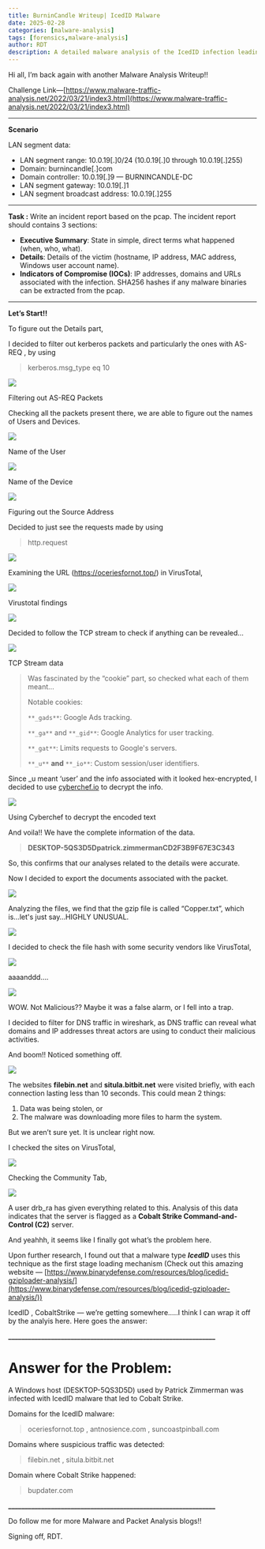 ```yaml
---
title: BurninCandle Writeup| IcedID Malware
date: 2025-02-28
categories: [malware-analysis]
tags: [forensics,malware-analysis]
author: RDT
description: A detailed malware analysis of the IcedID infection leading to Cobalt Strike using packet capture (PCAP) investigation.
---
```


Hi all, I’m back again with another Malware Analysis Writeup!!

Challenge Link—[https://www.malware-traffic-analysis.net/2022/03/21/index3.html](https://www.malware-traffic-analysis.net/2022/03/21/index3.html)

_________________________________________________________________

**Scenario**

LAN segment data:

- LAN segment range: 10.0.19[.]0/24 (10.0.19[.]0 through 10.0.19[.]255)
- Domain: burnincandle[.]com
- Domain controller: 10.0.19[.]9 — BURNINCANDLE-DC
- LAN segment gateway: 10.0.19[.]1
- LAN segment broadcast address: 10.0.19[.]255

_________________________________________________________________

**Task :** Write an incident report based on the pcap. The incident report should contains 3 sections:

- **Executive Summary**: State in simple, direct terms what happened (when, who, what).
- **Details**: Details of the victim (hostname, IP address, MAC address, Windows user account name).
- **Indicators of Compromise (IOCs)**: IP addresses, domains and URLs associated with the infection. SHA256 hashes if any malware binaries can be extracted from the pcap.

_________________________________________________________________

**Let’s Start!!**

To figure out the Details part,

I decided to filter out kerberos packets and particularly the ones with AS-REQ , by using

> kerberos.msg_type eq 10

![](https://miro.medium.com/v2/resize:fit:875/1*Q5EW9WVqHBT7QiGTtqhnIg.png)

Filtering out AS-REQ Packets

Checking all the packets present there, we are able to figure out the names of Users and Devices.

![](https://miro.medium.com/v2/resize:fit:875/1*45ilYf5VWZkwA3JibTTo2A.png)

Name of the User

![](https://miro.medium.com/v2/resize:fit:875/1*nu6R0r5HIRN8-9FAvIZM5Q.png)

Name of the Device

![](https://miro.medium.com/v2/resize:fit:875/1*TafzRin9oT8uEumq5Fhvgw.png)

Figuring out the Source Address

Decided to just see the requests made by using

> http.request

![](https://miro.medium.com/v2/resize:fit:1250/1*7cmOdpnBcJKwxmxlDwfepg.png)

Examining the URL (https://oceriesfornot.top/) in VirusTotal,

![](https://miro.medium.com/v2/resize:fit:875/1*yfPyJFK9AGpAH0DcKseZXw.png)

Virustotal findings

![](https://miro.medium.com/v2/resize:fit:875/1*4ivQGxlq99331-Y3PK_YVA.png)

Decided to follow the TCP stream to check if anything can be revealed…

![](https://miro.medium.com/v2/resize:fit:875/1*S74owEn7WUQwy7IVgsgZuw.png)

TCP Stream data

> Was fascinated by the “cookie” part, so checked what each of them meant…
> 
> Notable cookies:
> 
> `**_gads**`: Google Ads tracking.
> 
> `**_ga**` and `**_gid**`: Google Analytics for user tracking.
> 
> `**_gat**`: Limits requests to Google's servers.
> 
> `**_u**` **and** `**_io**`: Custom session/user identifiers.

Since _u meant ‘user’ and the info associated with it looked hex-encrypted, I decided to use [cyberchef.io](https://cyberchef.io/) to decrypt the info.

![](https://miro.medium.com/v2/resize:fit:875/1*J5dAFkQcZJ2Q8_y1hj7WoA.png)

Using Cyberchef to decrypt the encoded text

And voila!! We have the complete information of the data.

> **DESKTOP-5QS3D5Dpatrick.zimmermanCD2F3B9F67E3C343**

So, this confirms that our analyses related to the details were accurate.

Now I decided to export the documents associated with the packet.

![](https://miro.medium.com/v2/resize:fit:691/1*PYBidm2ED29AySdAqMJEbQ.png)

Analyzing the files, we find that the gzip file is called “Copper.txt”, which is…let's just say…HIGHLY UNUSUAL.

![](https://miro.medium.com/v2/resize:fit:875/1*rXRCN4fkmNohNVsR5EoB2A.png)

I decided to check the file hash with some security vendors like VirusTotal,

![](https://miro.medium.com/v2/resize:fit:875/1*PvAo1J_-v4Q7o-0r1l8chg.png)

aaaanddd….

![](https://miro.medium.com/v2/resize:fit:875/1*rUbHXjtjz1LO6eVf9Gcuug.png)

WOW. Not Malicious?? Maybe it was a false alarm, or I fell into a trap.

I decided to filter for DNS traffic in wireshark, as DNS traffic can reveal what domains and IP addresses threat actors are using to conduct their malicious activities.

And boom!! Noticed something off.

![](https://miro.medium.com/v2/resize:fit:875/1*5HYHXKWPhmSMvjCNiInjUw.png)

The websites **filebin.net** and **situla.bitbit.net** were visited briefly, with each connection lasting less than 10 seconds. This could mean 2 things:

1. Data was being stolen, or
2. The malware was downloading more files to harm the system.

But we aren’t sure yet. It is unclear right now.

I checked the sites on VirusTotal,

![](https://miro.medium.com/v2/resize:fit:875/1*fmdaQmkZ9b9m-sYqMDYQ0g.png)

Checking the Community Tab,

![](https://miro.medium.com/v2/resize:fit:388/1*bVjTkLMIzlHVZKjHd0q1hg.png)

A user drb_ra has given everything related to this. Analysis of this data indicates that the server is flagged as a **Cobalt Strike Command-and-Control (C2)** server.

And yeahhh, it seems like I finally got what’s the problem here.

Upon further research, I found out that a malware type **_IcedID_** uses this technique as the first stage loading mechanism (Check out this amazing website — [https://www.binarydefense.com/resources/blog/icedid-gziploader-analysis/](https://www.binarydefense.com/resources/blog/icedid-gziploader-analysis/))

IcedID , CobaltStrike — we’re getting somewhere…..I think I can wrap it off by the analyis here. Here goes the answer:

**_______________________________________________________________**

# Answer for the Problem:

A Windows host (DESKTOP-5QS3D5D) used by Patrick Zimmerman was infected with IcedID malware that led to Cobalt Strike.

Domains for the IcedID malware:

> oceriesfornot.top , antnosience.com , suncoastpinball.com

Domains where suspicious traffic was detected:

> filebin.net , situla.bitbit.net

Domain where Cobalt Strike happened:

> bupdater.com

**_______________________________________________________________**

Do follow me for more Malware and Packet Analysis blogs!!

Signing off, RDT.
